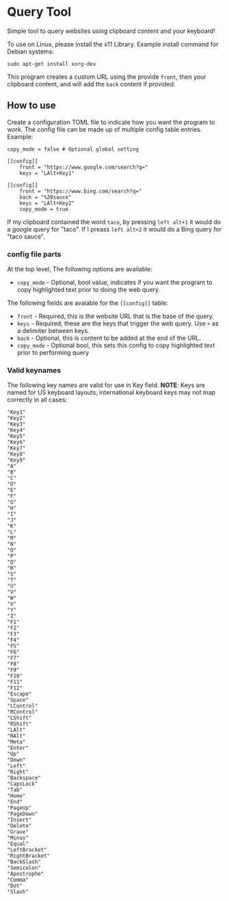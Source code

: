 # Query Tool

Simple tool to query websites using clipboard content and your keyboard!

To use on Linux, please install the x11 Library. Example install command for Debian systems:

```
sudo apt-get install xorg-dev
```

This program creates a custom URL using  the provide `front`,  then your clipboard content, and
will add the `back` content if provided.

## How to use

Create a configuration TOML file to indicate how you want the program to work.
The config file can be made up of multiple config table entries.
Example:

```
copy_mode = false # Optional global setting

[[config]]
    front = "https://www.google.com/search?q="
    keys = "LAlt+Key1"

[[config]]
    front = "https://www.bing.com/search?q="
    back = "%20sauce"
    keys = "LAlt+Key2"
    copy_mode = true
```

If my clipboard contained the word `taco`, by pressing `left alt+1` it would do a google query for "taco".
If I preass `left alt+2` it would do a Bing query for "taco sauce".

### config file parts

At the top level, The following options are available:

- `copy_mode` - Optional, bool value, indicates if you want the program to copy highlighted text prior to doing the web query.

The following fields are avaiable for the `[[config]]` table:

- `front` - Required, this is the website URL that is the base of the query.
- `keys` - Required, these are the keys that trigger the web query. Use `+` as a delimiter between keys.
- `back` - Optional, this is content to be added at the end of the URL.
- `copy_mode` - Optional bool, this sets this config to copy highlighted text prior to performing query

### Valid keynames

The following key names are valid for use in Key field.
**NOTE**: Keys are named for US keyboard layouts, international keyboard keys may not map correctly in all cases:

```
"Key1"
"Key2"
"Key3"
"Key4"
"Key5"
"Key6"
"Key7"
"Key8"
"Key9"
"A"
"B"
"C"
"D"
"E"
"F"
"G"
"H"
"I"
"J"
"K"
"L"
"M"
"N"
"O"
"P"
"Q"
"R"
"S"
"T"
"U"
"V"
"W"
"X"
"Y"
"Z"
"F1"
"F2"
"F3"
"F4"
"F5"
"F6"
"F7"
"F8"
"F9"
"F10"
"F11"
"F12"
"Escape"
"Space"
"LControl"
"RControl"
"LShift"
"RShift"
"LAlt"
"RAlt"
"Meta"
"Enter"
"Up"
"Down"
"Left"
"Right"
"Backspace"
"CapsLock"
"Tab"
"Home"
"End"
"PageUp"
"PageDown"
"Insert"
"Delete"
"Grave"
"Minus"
"Equal"
"LeftBracket"
"RightBracket"
"BackSlash"
"Semicolon"
"Apostrophe"
"Comma"
"Dot"
"Slash"
```

